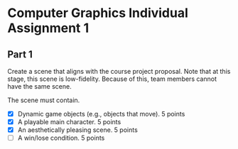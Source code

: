 # Computer Graphics Individual Assignment 1
 
## Part 1

Create a scene that aligns with the course project proposal. Note that at this stage, this scene is low-fidelity. Because of this, team members cannot have the same scene.

The scene must contain.
- [x] Dynamic game objects (e.g., objects that move). 5 points
- [x] A playable main character. 5 points
- [x] An aesthetically pleasing scene. 5 points
- [ ] A win/lose condition. 5 points
